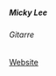 ##### Micky Lee 

###### Gitarre

<a target="_blank" rel="noopener noreferrer" href="http://www.mickylee.net/">Website</a>
